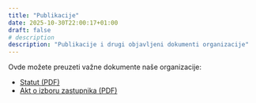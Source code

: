 ```yaml
---
title: "Publikacije"
date: 2025-10-30T22:00:17+01:00
draft: false
# description
description: "Publikacije i drugi objavljeni dokumenti organizacije"
---
```


Ovde možete preuzeti važne dokumente naše organizacije:

- [Statut (PDF)](/docs/statut_proton.pdf)
- [Akt o izboru zastupnika (PDF)](/docs/akt_o_izboru_zastupnika.pdf)